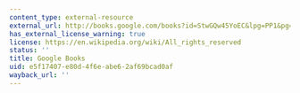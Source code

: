 ```yaml
---
content_type: external-resource
external_url: http://books.google.com/books?id=StwGQw45YoEC&lpg=PP1&pg=PP1#v=onepage&q&f=false
has_external_license_warning: true
license: https://en.wikipedia.org/wiki/All_rights_reserved
status: ''
title: Google Books
uid: e5f17407-e80d-4f6e-abe6-2af69bcad0af
wayback_url: ''
---
```

